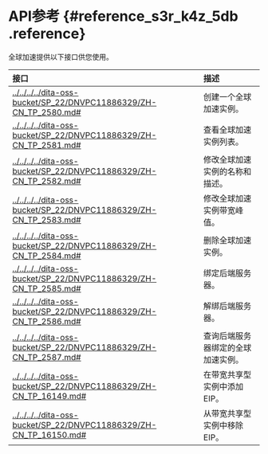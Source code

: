 # API参考 {#reference_s3r_k4z_5db .reference}

全球加速提供以下接口供您使用。

|接口|描述|
|:-|:-|
|[../../../../dita-oss-bucket/SP\_22/DNVPC11886329/ZH-CN\_TP\_2580.md\#](../../../../cn.zh-CN/API参考/全球加速/CreateGlobalAccelerationInstance.md#)|创建一个全球加速实例。|
|[../../../../dita-oss-bucket/SP\_22/DNVPC11886329/ZH-CN\_TP\_2581.md\#](../../../../cn.zh-CN/API参考/全球加速/DescribeGlobalAccelerationInstances.md#)|查看全球加速实例列表。|
|[../../../../dita-oss-bucket/SP\_22/DNVPC11886329/ZH-CN\_TP\_2582.md\#](../../../../cn.zh-CN/API参考/全球加速/ModifyGlobalAccelerationInstanceAttributes.md#)|修改全球加速实例的名称和描述。|
|[../../../../dita-oss-bucket/SP\_22/DNVPC11886329/ZH-CN\_TP\_2583.md\#](../../../../cn.zh-CN/API参考/全球加速/ModifyGlobalAccelerationInstanceSpec.md#)|修改全球加速实例带宽峰值。|
|[../../../../dita-oss-bucket/SP\_22/DNVPC11886329/ZH-CN\_TP\_2584.md\#](../../../../cn.zh-CN/API参考/全球加速/DeleteGlobalAccelerationInstance.md#)|删除全球加速实例。|
|[../../../../dita-oss-bucket/SP\_22/DNVPC11886329/ZH-CN\_TP\_2585.md\#](../../../../cn.zh-CN/API参考/全球加速/AssociateGlobalAccelerationInstance.md#)|绑定后端服务器。|
|[../../../../dita-oss-bucket/SP\_22/DNVPC11886329/ZH-CN\_TP\_2586.md\#](../../../../cn.zh-CN/API参考/全球加速/UnassociateGlobalAccelerationInstance.md#)|解绑后端服务器。|
|[../../../../dita-oss-bucket/SP\_22/DNVPC11886329/ZH-CN\_TP\_2587.md\#](../../../../cn.zh-CN/API参考/全球加速/DescribeServerRelatedGlobalAccelerationInstances.md#)|查询后端服务器绑定的全球加速实例。|
|[../../../../dita-oss-bucket/SP\_22/DNVPC11886329/ZH-CN\_TP\_16149.md\#](../../../../cn.zh-CN/API参考/全球加速/AddGlobalAccelerationInstanceIp.md#)|在带宽共享型实例中添加EIP。|
|[../../../../dita-oss-bucket/SP\_22/DNVPC11886329/ZH-CN\_TP\_16150.md\#](../../../../cn.zh-CN/API参考/全球加速/RemoveGlobalAccelerationInstanceIp.md#)|从带宽共享型实例中移除EIP。|

